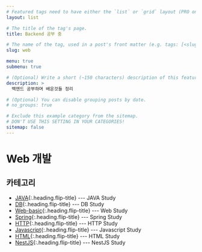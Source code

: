 ```yaml
---
# Featured tags need to have either the `list` or `grid` layout (PRO only).
layout: list

# The title of the tag's page.
title: Backend 공부 중

# The name of the tag, used in a post's front matter (e.g. tags: [<slug>]).
slug: web

menu: true
submenu: true

# (Optional) Write a short (~150 characters) description of this featured tag.
description: >
  백엔드 공부하며 배운것들 정리

# (Optional) You can disable grouping posts by date.
# no_groups: true

# Exclude this example category from the sitemap.
# DON'T USE THIS SETTING IN YOUR CATEGORIES!
sitemap: false
---
```


# Web 개발

## 카테고리

- [JAVA]{:.heading.flip-title} --- JAVA Study
- [DB]{:.heading.flip-title} --- DB Study
- [Web-basic]{:.heading.flip-title} --- Web Study
- [Spring]{:.heading.flip-title} --- Spring Study
- [HTTP]{:.heading.flip-title} --- HTTP Study
- [Javascript]{:.heading.flip-title} --- Javascript Study
- [HTML]{:.heading.flip-title} --- HTML Study
- [NestJS]{:.heading.flip-title} --- NestJS Study

[java]: /java/
[db]: /db/
[web-basic]: /web-basic/
[spring]: /spring/
[http]: /http/
[javascript]: /javascript/
[html]: /html/
[nestjs]: /nestjss/
